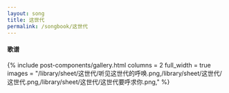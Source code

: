 ```yaml
---
layout: song
title: 这世代
permalink: /songbook/这世代
---
```


#### 歌谱

{% include post-components/gallery.html
    columns = 2
    full_width = true
    images = "/library/sheet/这世代/听见这世代的呼唤.png,/library/sheet/这世代/这世代.png,/library/sheet/这世代/这世代要呼求你.png,"
%}
